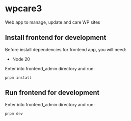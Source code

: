 # wpcare3
Web app to manage, update and care WP sites

## Install frontend for development

Before install dependencies for frontend app, you will need:

- Node 20

Enter into frontend_admin directory and run: 

```
pnpm install
```

## Run frontend for development

Enter into frontend_admin directory and run: 

```
pnpm dev
```